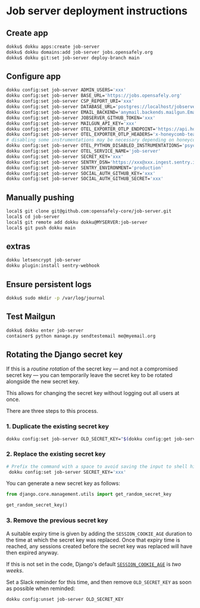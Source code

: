 # Job server deployment instructions
## Create app

```bash
dokku$ dokku apps:create job-server
dokku$ dokku domains:add job-server jobs.opensafely.org
dokku$ dokku git:set job-server deploy-branch main
```

## Configure app

```bash
dokku config:set job-server ADMIN_USERS='xxx'
dokku config:set job-server BASE_URL='https://jobs.opensafely.org'
dokku config:set job-server CSP_REPORT_URI='xxx'
dokku config:set job-server DATABASE_URL='postgres://localhost/jobserver'
dokku config:set job-server EMAIL_BACKEND='anymail.backends.mailgun.EmailBackend'
dokku config:set job-server JOBSERVER_GITHUB_TOKEN='xxx'
dokku config:set job-server MAILGUN_API_KEY='xxx'
dokku config:set job-server OTEL_EXPORTER_OTLP_ENDPOINT='https://api.honeycomb.io'
dokku config:set job-server OTEL_EXPORTER_OTLP_HEADERS='x-honeycomb-team=xxx,x-honeycomb-dataset=job-server'
# disabling some instrumentations may be necessary depending on honeycomb quota
dokku config:set job-server OTEL_PYTHON_DISABLED_INSTRUMENTATIONS='psycopg2'
dokku config:set job-server OTEL_SERVICE_NAME='job-server'
dokku config:set job-server SECRET_KEY='xxx'
dokku config:set job-server SENTRY_DSN='https://xxx@xxx.ingest.sentry.io/xxx'
dokku config:set job-server SENTRY_ENVIRONMENT='production'
dokku config:set job-server SOCIAL_AUTH_GITHUB_KEY='xxx'
dokku config:set job-server SOCIAL_AUTH_GITHUB_SECRET='xxx'
```

## Manually pushing

```bash
local$ git clone git@github.com:opensafely-core/job-server.git
local$ cd job-server
local$ git remote add dokku dokku@MYSERVER:job-server
local$ git push dokku main
```

## extras

```bash
dokku letsencrypt job-server
dokku plugin:install sentry-webhook
```

## Ensure persistent logs
```bash
dokku$ sudo mkdir -p /var/log/journal
```

## Test Mailgun

```bash
dokku$ dokku enter job-server
container$ python manage.py sendtestemail me@myemail.org
```

## Rotating the Django secret key

If this is a *routine rotation* of the secret key
— and not a compromised secret key —
you can temporarily leave the secret key to be rotated alongside the new secret key.

This allows for changing the secret key without logging out all users at once.

There are three steps to this process.

### 1. Duplicate the existing secret key

```bash
dokku config:set job-server OLD_SECRET_KEY="$(dokku config:get job-server SECRET_KEY)"
```

### 2. Replace the existing secret key

```bash
# Prefix the command with a space to avoid saving the input to shell history:
 dokku config:set job-server SECRET_KEY='xxx'
```

You can generate a new secret key as follows:

```py
from django.core.management.utils import get_random_secret_key

get_random_secret_key()
```

### 3. Remove the previous secret key

A suitable expiry time is given by adding the `SESSION_COOKIE_AGE` duration
to the time at which the secret key was replaced.
Once that expiry time is reached,
any sessions created before the secret key was replaced will have then expired anyway.

If this is not set in the code,
Django's default [`SESSION_COOKIE_AGE`](https://docs.djangoproject.com/en/dev/ref/settings/#session-cookie-age) is *two weeks*.

Set a Slack reminder for this time,
and then remove `OLD_SECRET_KEY` as soon as possible when reminded:

```bash
dokku config:unset job-server OLD_SECRET_KEY
```
